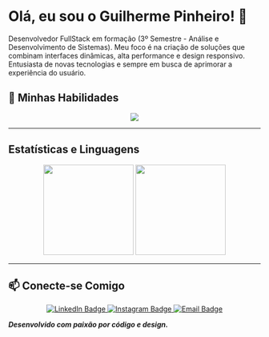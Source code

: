 # Olá, eu sou o Guilherme Pinheiro! 👋

Desenvolvedor FullStack em formação (3º Semestre - Análise e Desenvolvimento de Sistemas). Meu foco é na criação de soluções que combinam interfaces dinâmicas, alta performance e design responsivo. Entusiasta de novas tecnologias e sempre em busca de aprimorar a experiência do usuário.

## 🚀 Minhas Habilidades

<p align="center">
  <img src="https://skillicons.dev/icons?i=react,js,ts,python,html,css,tailwind,nodejs,github,vscode,figma" />
</p>

---

## Estatísticas e Linguagens

<p align="center">
  <img height="180em" src="https://github-readme-stats.vercel.app/api?username=GuilhermeRPinheiro&show_icons=true&theme=dark&include_all_commits=true&count_private=true"/>
  <img height="180em" src="https://github-readme-stats.vercel.app/api/top-langs/?username=GuilhermeRPinheiro&layout=compact&langs_count=6&theme=dark"/>
</p>

---

## 📫 Conecte-se Comigo

<p align="center">
  <a href="Link do seu LinkedIn AQUI" target="_blank">
    <img src="https://img.shields.io/badge/LinkedIn-0077B5?style=for-the-badge&logo=linkedin&logoColor=white" alt="LinkedIn Badge"/>
  </a>
  <a href="https://www.instagram.com/gui.pinheiro__?igsh=MWlwa29lZW1rZmRoYg%3D%3D&utm_source=qr" target="_blank">
    <img src="https://img.shields.io/badge/Instagram-E4405F?style=for-the-badge&logo=instagram&logoColor=white" alt="Instagram Badge"/>
  </a>
  <a href="mailto:guilhermepinheiro603@gmail.com">
    <img src="https://img.shields.io/badge/Email-D14836?style=for-the-badge&logo=gmail&logoColor=white" alt="Email Badge"/>
  </a>
</p>

***Desenvolvido com paixão por código e design.***

